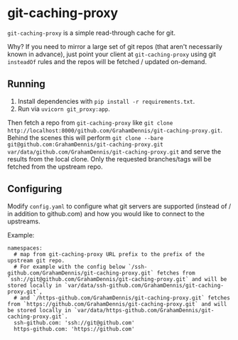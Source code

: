# git-caching-proxy

`git-caching-proxy` is a simple read-through cache for git.

Why? If you need to mirror a large set of git repos (that aren't necessarily known in advance), just point your client at `git-caching-proxy` using git `insteadOf` rules and the repos will be fetched / updated on-demand.

## Running

1. Install dependencies with `pip install -r requirements.txt`.
2. Run via `uvicorn git_proxy:app`.

Then fetch a repo from `git-caching-proxy` like `git clone http://localhost:8000/github.com/GrahamDennis/git-caching-proxy.git`. Behind the scenes this will perform `git clone --bare git@github.com:GrahamDennis/git-caching-proxy.git var/data/github.com/GrahamDennis/git-caching-proxy.git` and serve the results from the local clone. Only the requested branches/tags will be fetched from the upstream repo.

## Configuring

Modify `config.yaml` to configure what git servers are supported (instead of / in addition to github.com) and how you would like to connect to the upstreams.

Example:

```
namespaces:
  # map from git-caching-proxy URL prefix to the prefix of the upstream git repo.
  # For example with the config below `/ssh-github.com/GrahamDennis/git-caching-proxy.git` fetches from `ssh://git@github.com/GrahamDennis/git-caching-proxy.git` and will be stored locally in `var/data/ssh-github.com/GrahamDennis/git-caching-proxy.git`,
  # and `/https-github.com/GrahamDennis/git-caching-proxy.git` fetches from `https://github.com/GrahamDennis/git-caching-proxy.git` and will be stored locally in `var/data/https-github.com/GrahamDennis/git-caching-proxy.git`.
  ssh-github.com: 'ssh://git@github.com'
  https-github.com: 'https://github.com'
```
